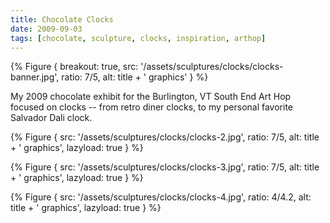 ```yaml
---
title: Chocolate Clocks
date: 2009-09-03
tags: [chocolate, sculpture, clocks, inspiration, arthop]
---
```


{% Figure {
    breakout: true,
    src: '/assets/sculptures/clocks/clocks-banner.jpg',
    ratio: 7/5,
    alt: title + ' graphics'
} %}

My 2009 chocolate exhibit for the Burlington, VT South End Art Hop focused on clocks -- from retro diner clocks, to my personal favorite Salvador Dali clock.

{% Figure {
    src: '/assets/sculptures/clocks/clocks-2.jpg',
    ratio: 7/5,
    alt: title + ' graphics',
    lazyload: true
} %}

{% Figure {
    src: '/assets/sculptures/clocks/clocks-3.jpg',
    ratio: 7/5,
    alt: title + ' graphics',
    lazyload: true
} %}


{% Figure {
    src: '/assets/sculptures/clocks/clocks-4.jpg',
    ratio: 4/4.2,
    alt: title + ' graphics',
    lazyload: true
} %}
